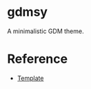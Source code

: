 # gdmsy
A minimalistic GDM theme.

# Reference
- [Template](https://dipinkrishna.com/blog/2009/06/howto-create-your-own-gdm-themes-login-screens/)
